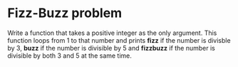 # Fizz-Buzz problem
Write a function that takes a positive integer as the only argument. This function loops from 1 to that number and prints __fizz__ if the number is divisble by 3, __buzz__ if the number is divisible by 5 and __fizzbuzz__ if the number is divisible by both 3 and 5 at the same time. 
